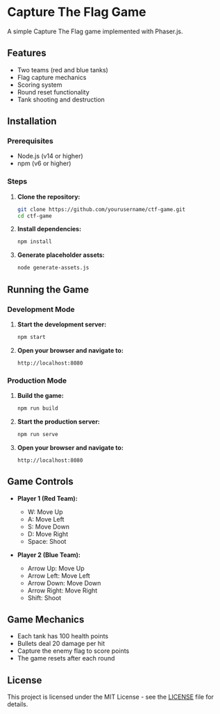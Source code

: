 
# Capture The Flag Game

A simple Capture The Flag game implemented with Phaser.js.

## Features

- Two teams (red and blue tanks)
- Flag capture mechanics
- Scoring system
- Round reset functionality
- Tank shooting and destruction

## Installation

### Prerequisites

- Node.js (v14 or higher)
- npm (v6 or higher)

### Steps

1. **Clone the repository:**

   ```bash
   git clone https://github.com/yourusername/ctf-game.git
   cd ctf-game
   ```

2. **Install dependencies:**

   ```bash
   npm install
   ```

3. **Generate placeholder assets:**

   ```bash
   node generate-assets.js
   ```

## Running the Game

### Development Mode

1. **Start the development server:**

   ```bash
   npm start
   ```

2. **Open your browser and navigate to:**

   ```
   http://localhost:8080
   ```

### Production Mode

1. **Build the game:**

   ```bash
   npm run build
   ```

2. **Start the production server:**

   ```bash
   npm run serve
   ```

3. **Open your browser and navigate to:**

   ```
   http://localhost:8080
   ```

## Game Controls

- **Player 1 (Red Team):**
  - W: Move Up
  - A: Move Left
  - S: Move Down
  - D: Move Right
  - Space: Shoot

- **Player 2 (Blue Team):**
  - Arrow Up: Move Up
  - Arrow Left: Move Left
  - Arrow Down: Move Down
  - Arrow Right: Move Right
  - Shift: Shoot

## Game Mechanics

- Each tank has 100 health points
- Bullets deal 20 damage per hit
- Capture the enemy flag to score points
- The game resets after each round

## License

This project is licensed under the MIT License - see the [LICENSE](LICENSE) file for details.
